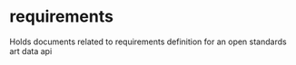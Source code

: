 # requirements
Holds documents related to requirements definition for an open standards art data api
